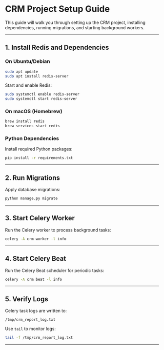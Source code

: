 # CRM Project Setup Guide

This guide will walk you through setting up the CRM project, installing dependencies, running migrations, and starting background workers.

---

## 1. Install Redis and Dependencies

### On Ubuntu/Debian
```bash
sudo apt update
sudo apt install redis-server
```

Start and enable Redis:
```bash
sudo systemctl enable redis-server
sudo systemctl start redis-server
```

### On macOS (Homebrew)
```bash
brew install redis
brew services start redis
```

### Python Dependencies
Install required Python packages:
```bash
pip install -r requirements.txt
```

---

## 2. Run Migrations

Apply database migrations:
```bash
python manage.py migrate
```

---

## 3. Start Celery Worker

Run the Celery worker to process background tasks:
```bash
celery -A crm worker -l info
```

---

## 4. Start Celery Beat

Run the Celery Beat scheduler for periodic tasks:
```bash
celery -A crm beat -l info
```

---

## 5. Verify Logs

Celery task logs are written to:
```
/tmp/crm_report_log.txt
```

Use `tail` to monitor logs:
```bash
tail -f /tmp/crm_report_log.txt
```

---

